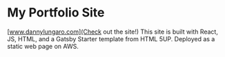 # My Portfolio Site
[www.dannylungaro.com](Check out the site!)
This site is built with React, JS, HTML, and a Gatsby Starter template from HTML 5UP. Deployed as a static web page on AWS.
